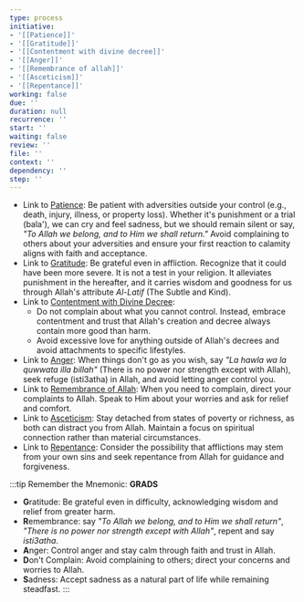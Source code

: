 ```yaml
---
type: process
initiative:
- '[[Patience]]'
- '[[Gratitude]]'
- '[[Contentment with divine decree]]'
- '[[Anger]]'
- '[[Remembrance of allah]]'
- '[[Asceticism]]'
- '[[Repentance]]'
working: false
due: ''
duration: null
recurrence: ''
start: ''
waiting: false
review: ''
file: ''
context: ''
dependency: ''
step: ''
---
```


* Link to [Patience](docs/sidebar1/Initiatives/good%20traits/Patience.md): Be patient with adversities outside your control (e.g., death, injury, illness, or property loss). Whether it's punishment or a trial (bala'), we can cry and feel sadness, but we should remain silent or say, *"To Allah we belong, and to Him we shall return."* Avoid complaining to others about your adversities and ensure your first reaction to calamity aligns with faith and acceptance.
* Link to [Gratitude](docs/sidebar1/Initiatives/good%20traits/Gratitude.md): Be grateful even in affliction. Recognize that it could have been more severe. It is not a test in your religion. It alleviates punishment in the hereafter, and it carries wisdom and goodness for us through Allah's attribute *Al-Latif* (The Subtle and Kind).
* Link to [Contentment with Divine Decree](docs/sidebar1/Initiatives/good%20traits/Contentment%20with%20divine%20decree.md):
	* Do not complain about what you cannot control. Instead, embrace contentment and trust that Allah's creation and decree always contain more good than harm.
	* Avoid excessive love for anything outside of Allah's decrees and avoid attachments to specific lifestyles.
* Link to [Anger](docs/sidebar1/Initiatives/bad%20traits/Anger.md): When things don't go as you wish, say *"La hawla wa la quwwata illa billah"* (There is no power nor strength except with Allah), seek refuge (isti3atha) in Allah, and avoid letting anger control you.
* Link to [Remembrance of Allah](docs/sidebar1/Initiatives/worship/Remembrance%20of%20allah.md): When you need to complain, direct your complaints to Allah. Speak to Him about your worries and ask for relief and comfort.
* Link to [Asceticism](docs/sidebar1/Initiatives/good%20traits/Asceticism.md): Stay detached from states of poverty or richness, as both can distract you from Allah. Maintain a focus on spiritual connection rather than material circumstances.
* Link to [Repentance](docs/sidebar1/Initiatives/good%20traits/Repentance.md): Consider the possibility that afflictions may stem from your own sins and seek repentance from Allah for guidance and forgiveness.

:::tip Remember the Mnemonic: **GRADS**

* **G**ratitude: Be grateful even in difficulty, acknowledging wisdom and relief from greater harm.
* **R**emembrance: say _"To Allah we belong, and to Him we shall return"_, _"There is no power nor strength except with Allah"_, repent and say _isti3atha_.
* **A**nger: Control anger and stay calm through faith and trust in Allah.
* **D**on't Complain: Avoid complaining to others; direct your concerns and worries to Allah.
* **S**adness: Accept sadness as a natural part of life while remaining steadfast.
:::

